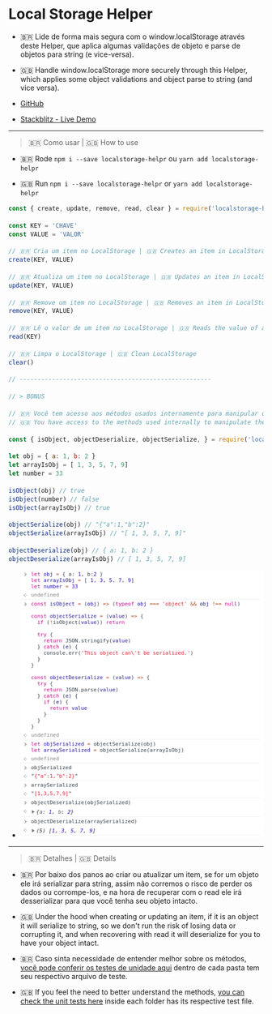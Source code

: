 # Local Storage Helper

- 🇧🇷 Lide de forma mais segura com o window.localStorage através deste Helper, que aplica algumas validações de objeto e parse de objetos para string (e vice-versa).
- 🇬🇧 Handle window.localStorage more securely through this Helper, which applies some object validations and object parse to string (and vice versa).

- [GitHub](https://github.com/ipetinate/localstorage-helper)
- [Stackblitz - Live Demo](https://localstorage-helpr.stackblitz.io)

---

> 🇧🇷 Como usar | 🇬🇧 How to use

- 🇧🇷 Rode ``npm i --save localstorage-helpr`` ou ``yarn add localstorage-helpr``


- 🇬🇧 Run ``npm i --save localstorage-helpr`` or ``yarn add localstorage-helpr``

```javascript
const { create, update, remove, read, clear } = require('localstorage-helper')

const KEY = 'CHAVE'
const VALUE = 'VALOR'

// 🇧🇷 Cria um item no LocalStorage | 🇬🇧 Creates an item in LocalStorage
create(KEY, VALUE)

// 🇧🇷 Atualiza um item no LocalStorage | 🇬🇧 Updates an item in LocalStorage
update(KEY, VALUE)

// 🇧🇷 Remove um item no LocalStorage | 🇬🇧 Removes an item in LocalStorage
remove(KEY, VALUE)

// 🇧🇷 Lê o valor de um item no LocalStorage | 🇬🇧 Reads the value of an item in LocalStorage
read(KEY)

// 🇧🇷 Limpa o LocalStorage | 🇬🇧 Clean LocalStorage
clear()

// -----------------------------------------------------

// > BONUS

// 🇧🇷 Você tem acesso aos métodos usados internamente para manipular os dados
// 🇬🇧 You have access to the methods used internally to manipulate the data

const { isObject, objectDeserialize, objectSerialize, } = require('localstorage-helper')

let obj = { a: 1, b: 2 }
let arrayIsObj = [ 1, 3, 5, 7, 9]
let number = 33

isObject(obj) // true
isObject(number) // false
isObject(arrayIsObj) // true

objectSerialize(obj) // "{"a":1,"b":2}"
objectSerialize(arrayIsObj) // "[ 1, 3, 5, 7, 9]"

objectDeserialize(obj) // { a: 1, b: 2 }
objectDeserialize(arrayIsObj) // [ 1, 3, 5, 7, 9]

```

- ![Imagem de demonstração/Demo image](https://github.com/ipetinate/localstorage-helper/blob/master/docs/img/example.png)

---

> 🇧🇷 Detalhes | 🇬🇧 Details

- 🇧🇷 Por baixo dos panos ao criar ou atualizar um item, se for um objeto ele irá serializar para string, assim não corremos o risco de perder os dados ou corrompe-los, e na hora de recuperar com o read ele irá desserializar para que você tenha seu objeto intacto.
- 🇬🇧 Under the hood when creating or updating an item, if it is an object it will serialize to string, so we don't run the risk of losing data or corrupting it, and when recovering with read it will deserialize for you to have your object intact.

- 🇧🇷 Caso sinta necessidade de entender melhor sobre os métodos, [você pode conferir os testes de unidade aqui](https://github.com/ipetinate/localstorage-helper/tree/master/src) dentro de cada pasta tem seu respectivo arquivo de teste.
- 🇬🇧 If you feel the need to better understand the methods, [you can check the unit tests here](https://github.com/ipetinate/localstorage-helper/tree/master/src) inside each folder has its respective test file.
